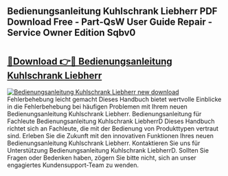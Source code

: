 ## Bedienungsanleitung Kuhlschrank Liebherr PDF Download Free - Part-QsW User Guide Repair - Service Owner Edition Sqbv0

# <h2><a href="http://df2h4e.blite.top/?on=Bedienungsanleitung+Kuhlschrank+Liebherr">🔗Download 👉🔴 Bedienungsanleitung Kuhlschrank Liebherr</a></h2>

[![Bedienungsanleitung Kuhlschrank Liebherr new download](https://i.imgur.com/lujVjoI.png)](http://df2h4e.blite.top/?on=Bedienungsanleitung+Kuhlschrank+Liebherr)
Fehlerbehebung leicht gemacht Dieses Handbuch bietet wertvolle Einblicke in die Fehlerbehebung bei häufigen Problemen mit Ihrem neuen Bedienungsanleitung Kuhlschrank Liebherr. Bedienungsanleitung für Fachleute Bedienungsanleitung Kuhlschrank LiebherrD Dieses Handbuch richtet sich an Fachleute, die mit der Bedienung von Produkttypen vertraut sind. Erleben Sie die Zukunft mit den innovativen Funktionen Ihres neuen Bedienungsanleitung Kuhlschrank Liebherr. Kontaktieren Sie uns für Unterstützung Bedienungsanleitung Kuhlschrank LiebherrD. Sollten Sie Fragen oder Bedenken haben, zögern Sie bitte nicht, sich an unser engagiertes Kundensupport-Team zu wenden.
